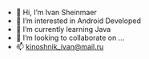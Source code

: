 - 👋 Hi, I’m Ivan Sheinmaer
- 👀 I’m interested in Android Developed
- 🌱 I’m currently learning Java
- 💞️ I’m looking to collaborate on ...
- 📫 kinoshnik_ivan@mail.ru

<!---
UBaHbI4/UBaHbI4 is a ✨ special ✨ repository because its `README.md` (this file) appears on your GitHub profile.
You can click the Preview link to take a look at your changes.
--->
